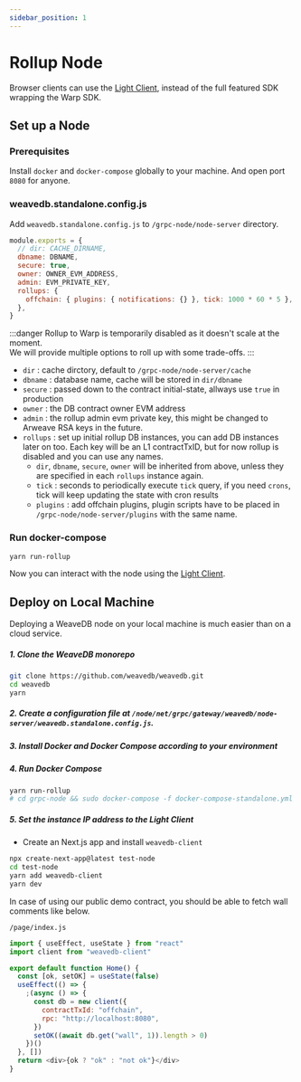 ```yaml
---
sidebar_position: 1
---
```

# Rollup Node

Browser clients can use the [Light Client](/docs/advanced/client), instead of the full featured SDK wrapping the Warp SDK.

## Set up a Node

### Prerequisites

Install `docker` and `docker-compose` globally to your machine. And open port `8080` for anyone.

### weavedb.standalone.config.js

Add `weavedb.standalone.config.js` to `/grpc-node/node-server` directory.


```js
module.exports = {
  // dir: CACHE_DIRNAME,
  dbname: DBNAME,
  secure: true,
  owner: OWNER_EVM_ADDRESS,
  admin: EVM_PRIVATE_KEY,
  rollups: {
    offchain: { plugins: { notifications: {} }, tick: 1000 * 60 * 5 },
  },
}
```
:::danger
Rollup to Warp is temporarily disabled as it doesn't scale at the moment.  
We will provide multiple options to roll up with some trade-offs.
:::


- `dir` : cache dirctory, default to `/grpc-node/node-server/cache`
- `dbname` : database name, cache will be stored in `dir/dbname`
- `secure` : passed down to the contract initial-state, allways use `true` in production
- `owner` : the DB contract owner EVM address
- `admin` : the rollup admin evm private key, this might be changed to Arweave RSA keys in the future.
- `rollups` : set up initial rollup DB instances, you can add DB instances later on too. Each key will be an L1 contractTxID, but for now rollup is disabled and you can use any names.
  - `dir`, `dbname`, `secure`, `owner` will be inherited from above, unless they are specified in each `rollups` instance again.
  - `tick` : seconds to periodically execute `tick` query, if you need `crons`, tick will keep updating the state with cron results
  - `plugins` : add offchain plugins, plugin scripts have to be placed in `/grpc-node/node-server/plugins` with the same name.

### Run docker-compose

```bash
yarn run-rollup
```

Now you can interact with the node using the [Light Client](/docs/advanced/client).

## Deploy on Local Machine

Deploying a WeaveDB node on your local machine is much easier than on a cloud service.

##### 1. Clone the WeaveDB monorepo

```bash
git clone https://github.com/weavedb/weavedb.git
cd weavedb
yarn
```

##### 2. Create a configuration file at `/node/net/grpc/gateway/weavedb/node-server/weavedb.standalone.config.js`.

##### 3. Install Docker and Docker Compose according to your environment

##### 4. Run Docker Compose

```bash
yarn run-rollup
# cd grpc-node && sudo docker-compose -f docker-compose-standalone.yml up --build
```

##### 5. Set the instance IP address to the Light Client

- Create an Next.js app and install `weavedb-client`

```bash
npx create-next-app@latest test-node
cd test-node
yarn add weavedb-client
yarn dev
```

In case of using our public demo contract, you should be able to fetch wall comments like below.

`/page/index.js`

```javascript
import { useEffect, useState } from "react"
import client from "weavedb-client"

export default function Home() {
  const [ok, setOK] = useState(false)
  useEffect(() => {
    ;(async () => {
      const db = new client({
        contractTxId: "offchain",
        rpc: "http://localhost:8080",
      })
      setOK((await db.get("wall", 1)).length > 0)
    })()
  }, [])
  return <div>{ok ? "ok" : "not ok"}</div>
}
```
